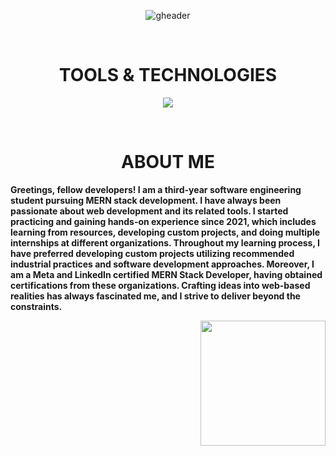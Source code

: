 <div align="center" width="50">
  
![gheader](https://iili.io/HO2glqX.jpg)
  
<div align="center">
  
<!--- a bit of vertical space & languages text --->
<div>&nbsp;</div>
<h1 align="center">
TOOLS & TECHNOLOGIES
</h1>

<div></div>
  
<!--- language icons --->
<p align="center">
<a href="https://skillicons.dev">
<img src="https://skillicons.dev/icons?i=html,css,sass,bootstrap,js,react,mui,nodejs,expressjs,mongodb,mysql,firebase,redux,regex,postman,netlify,vercel" /></a>
</p>
 
<div>&nbsp;</div>

<h1 align="center">
ABOUT ME
</h1>	
 
<p align="left"><b>Greetings, fellow developers! I am a third-year software engineering student pursuing MERN stack development. I have always been passionate about web development and its related tools. I started practicing and gaining hands-on experience since 2021, which includes learning from resources, developing custom projects, and doing multiple internships at different organizations. Throughout my learning process, I have preferred developing custom projects utilizing recommended industrial practices and software development approaches. Moreover, I am a Meta and LinkedIn certified MERN Stack Developer, having obtained certifications from these organizations. Crafting ideas into web-based realities has always fascinated me, and I strive to deliver beyond the constraints.</b><p/>	

<div align="right">
<img src="https://iili.io/Hkr7GMQ.webp" width="200" height="200"/>
<div/> 
